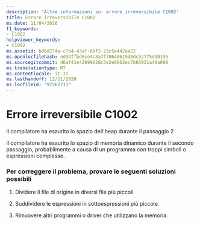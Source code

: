 ```yaml
---
description: 'Altre informazioni su: errore irreversibile C1002'
title: Errore irreversibile C1002
ms.date: 11/04/2016
f1_keywords:
- C1002
helpviewer_keywords:
- C1002
ms.assetid: bd6d274a-c7b4-43af-8bf2-23c5e442aa22
ms.openlocfilehash: edd4ffbd6ce4c8a7f70640619d8dc52775dd0195
ms.sourcegitcommit: d6af41e42699628c3e2e6063ec7b03931a49a098
ms.translationtype: MT
ms.contentlocale: it-IT
ms.lasthandoff: 12/11/2020
ms.locfileid: "97262711"
---
```

# <a name="fatal-error-c1002"></a>Errore irreversibile C1002

Il compilatore ha esaurito lo spazio dell'heap durante il passaggio 2

Il compilatore ha esaurito lo spazio di memoria dinamico durante il secondo passaggio, probabilmente a causa di un programma con troppi simboli o espressioni complesse.

### <a name="to-fix-by-using-the-following-possible-solutions"></a>Per correggere il problema, provare le seguenti soluzioni possibili

1. Dividere il file di origine in diversi file più piccoli.

1. Suddividere le espressioni in sottoespressioni più piccole.

1. Rimuovere altri programmi o driver che utilizzano la memoria.
